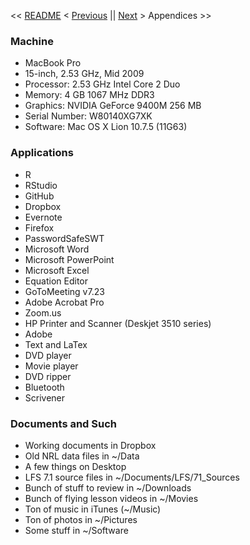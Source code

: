 << [README](https://github.com/vmsmith/mac2linux/blob/master/README.md) < [Previous](https://github.com/vmsmith/mac2linux/blob/master/README.md) || [Next](https://github.com/vmsmith/mac2linux/blob/master/Machine_Preparations.md) > Appendices >>

### Machine

* MacBook Pro
* 15-inch, 2.53 GHz, Mid 2009
* Processor: 2.53 GHz Intel Core 2 Duo  
* Memory: 4 GB 1067 MHz DDR3  
* Graphics: NVIDIA GeForce 9400M 256 MB  
* Serial Number: W80140XG7XK  
* Software: Mac OS X Lion 10.7.5 (11G63)  

### Applications  

* R  
* RStudio  
* GitHub
* Dropbox
* Evernote  
* Firefox  
* PasswordSafeSWT  
* Microsoft Word  
* Microsoft PowerPoint  
* Microsoft Excel
* Equation Editor  
* GoToMeeting v7.23  
* Adobe Acrobat Pro  
* Zoom.us  
* HP Printer and Scanner (Deskjet 3510 series)   
* Adobe  
* Text and LaTex  
* DVD player  
* Movie player  
* DVD ripper  
* Bluetooth
* Scrivener

### Documents and Such
 
* Working documents in Dropbox  
* Old NRL data files in ~/Data  
* A few things on Desktop  
* LFS 7.1 source files in ~/Documents/LFS/71_Sources  
* Bunch of stuff to review in ~/Downloads  
* Bunch of flying lesson videos in ~/Movies  
* Ton of music in iTunes (~/Music)  
* Ton of photos in ~/Pictures  
* Some stuff in ~/Software  
 




 



 
